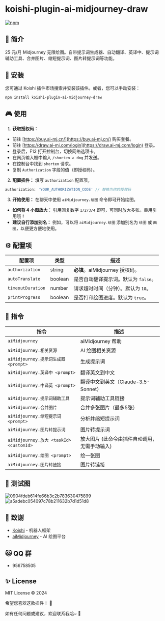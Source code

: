 # koishi-plugin-ai-midjourney-draw

[![npm](https://img.shields.io/npm/v/koishi-plugin-ai-midjourney-draw?style=flat-square)](https://www.npmjs.com/package/koishi-plugin-ai-midjourney-draw)

## 🎐 简介

25 元/月 Midjourney 无限绘图。自带提示词生成器、自动翻译、英译中、提示词辅助工具、合并图片、缩短提示词、图片转提示词等功能。

## 🎉 安装

您可通过 Koishi 插件市场搜索并安装该插件。或者，您可以手动安装：

```bash
npm install koishi-plugin-ai-midjourney-draw
```

## 🎮 使用

1. **获取授权码：**

- 前往 [https://buy.ai-mj.cn/](https://buy.ai-mj.cn/) 购买套餐。
- 前往 [https://draw.ai-mj.com/login](https://draw.ai-mj.com/login) 登录。
- 登录后，F12 打开控制台，切换网络选项卡。
- 在网页输入框中输入 `/shorten a dog` 并发送。
- 在控制台中找到 `shorten` 请求。
- 复制 `Authorization` 字段的值（即授权码）。

2. **配置插件：**  填写 `authorization` 配置项。

```typescript
authorization: 'YOUR_AUTHORIZATION_CODE' // 替换为你的授权码
```

3. **开始使用：**  在聊天中使用 `aiMidjourney.绘图` 命令即可开始绘图。

- **如何将 4 小图放大：** 引用回复数字 `1/2/3/4` 即可，可同时放大多张。善用引用哦！
- **建议自行添加别名：** 例如，可以将 `aiMidjourney.绘图` 添加别名为 `绘图` 或 `画图`，以便更方便地使用。

## ⚙️ 配置项

| 配置项               | 类型      | 描述                       |
|-------------------|---------|--------------------------|
| `authorization`   | string  | **必填**。aiMidjourney 授权码。 |
| `autoTranslate`   | boolean | 是否自动翻译提示词。默认为 `false`。   |
| `timeoutDuration` | number  | 请求超时时间（分钟）。默认为 `10`。     |
| `printProgress`   | boolean | 是否打印绘图进度。默认为 `true`。     |

## 🌼 指令

| 指令                                    | 描述                         |
|---------------------------------------|----------------------------|
| `aiMidjourney`                        | aiMidjourney 帮助            |
| `aiMidjourney.相关资源`                   | AI 绘图相关资源                  |
| `aiMidjourney.提示词生成器 <prompt>`        | 生成提示词                      |
| `aiMidjourney.英译中 <prompt>`           | 翻译英文到中文                    |
| `aiMidjourney.中译英 <prompt>`           | 翻译中文到英文（Claude-3.5-Sonnet） |
| `aiMidjourney.提示词辅助工具`                | 提示词辅助工具链接                  |
| `aiMidjourney.合并图片`                   | 合并多张图片（最多5张）               |
| `aiMidjourney.缩短提示词 <prompt>`         | 分析并缩短提示词                   |
| `aiMidjourney.图片转提示词`                 | 图片转提示词                     |
| `aiMidjourney.放大 <taskId> <customId>` | 放大图片 (此命令由插件自动调用，无需手动输入)   |
| `aiMidjourney.绘图 <prompt>`            | 绘一张图                       |
| `aiMidjourney.图片转链接`                  | 图片转链接                      |

## 🌸 测试图

![0904fdeb614fe66b3c2b783630475899](https://github.com/user-attachments/assets/52347872-54ed-4ff8-8306-129697ff1dee)
![a5adebc054097c78b211632b7d1d51d8](https://github.com/user-attachments/assets/4e9ded25-2b40-448b-b0ae-f65322bd4a26)

## 🙏 致谢

* [Koishi](https://koishi.chat/)  - 机器人框架
* [aiMidjourney](https://buy.ai-mj.cn/)  - AI 绘图平台

## 🐱 QQ 群

- 956758505

## ✨ License

MIT License © 2024

希望您喜欢这款插件！ 💫

如有任何问题或建议，欢迎联系我哈~ 🎈
